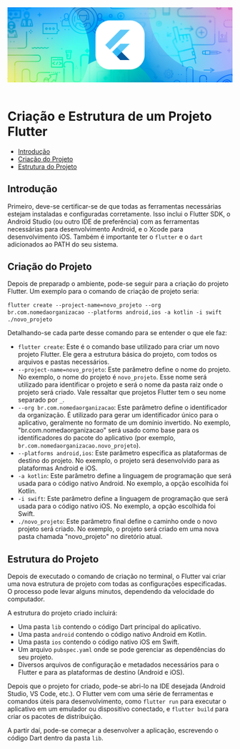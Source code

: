 <div align="center">
  <a href="https://github.com/joseferreira-dev/my-study-notes/tree/main/flutter"><img src="../../banner-flutter.png"></a>
</div>
<br>

# Criação e Estrutura de um Projeto Flutter

- [Introdução](#introdução)
- [Criação do Projeto](#criação-do-projeto)
- [Estrutura do Projeto](#estrutura-do-projeto)

## Introdução

Primeiro, deve-se certificar-se de que todas as ferramentas necessárias estejam instaladas e configuradas corretamente. Isso inclui o Flutter SDK, o Android Studio (ou outro IDE de preferência) com as ferramentas necessárias para desenvolvimento Android, e o Xcode para desenvolvimento iOS. Também é importante ter o `flutter` e o `dart` adicionados ao PATH do seu sistema.

## Criação do Projeto

Depois de preparadp o ambiente, pode-se seguir para a criação do projeto Flutter. Um exemplo para o comando de criação de projeto seria:

```shell
flutter create --project-name=novo_projeto --org br.com.nomedaorganizacao --platforms android,ios -a kotlin -i swift ./novo_projeto
```

Detalhando-se cada parte desse comando para se entender o que ele faz:

- `flutter create`: Este é o comando base utilizado para criar um novo projeto Flutter. Ele gera a estrutura básica do projeto, com todos os arquivos e pastas necessários.
- `--project-name=novo_projeto`: Este parâmetro define o nome do projeto. No exemplo, o nome do projeto é `novo_projeto`. Esse nome será utilizado para identificar o projeto e será o nome da pasta raiz onde o projeto será criado. Vale ressaltar que projetos Flutter tem o seu nome separado por `_`.
- `--org br.com.nomedaorganizacao`: Este parâmetro define o identificador da organização. É utilizado para gerar um identificador único para o aplicativo, geralmente no formato de um domínio invertido. No exemplo, "br.com.nomedaorganizacao" será usado como base para os identificadores do pacote do aplicativo (por exemplo, `br.com.nomedaorganizacao.novo_projeto`).
- `--platforms android,ios`: Este parâmetro especifica as plataformas de destino do projeto. No exemplo, o projeto será desenvolvido para as plataformas Android e iOS.
- `-a kotlin`: Este parâmetro define a linguagem de programação que será usada para o código nativo Android. No exemplo, a opção escolhida foi Kotlin.
- `-i swift`: Este parâmetro define a linguagem de programação que será usada para o código nativo iOS. No exemplo, a opção escolhida foi Swift.
- `./novo_projeto`: Este parâmetro final define o caminho onde o novo projeto será criado. No exemplo, o projeto será criado em uma nova pasta chamada "novo_projeto" no diretório atual.

## Estrutura do Projeto

Depois de executado o comando de criação no terminal, o Flutter vai criar uma nova estrutura de projeto com todas as configurações especificadas. O processo pode levar alguns minutos, dependendo da velocidade do computador.

A estrutura do projeto criado incluirá:

- Uma pasta `lib` contendo o código Dart principal do aplicativo.
- Uma pasta `android` contendo o código nativo Android em Kotlin.
- Uma pasta `ios` contendo o código nativo iOS em Swift.
- Um arquivo `pubspec.yaml` onde se pode gerenciar as dependências do seu projeto.
- Diversos arquivos de configuração e metadados necessários para o Flutter e para as plataformas de destino (Android e iOS).

Depois que o projeto for criado, pode-se abri-lo na IDE desejada (Android Studio, VS Code, etc.). O Flutter vem com uma série de ferramentas e comandos úteis para desenvolvimento, como `flutter run` para executar o aplicativo em um emulador ou dispositivo conectado, e `flutter build` para criar os pacotes de distribuição.

A partir daí, pode-se começar a desenvolver a aplicação, escrevendo o código Dart dentro da pasta `lib`.
